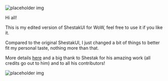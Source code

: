 ![placeholder img](http://i.imgur.com/AomUR.png "Logo")

Hi all!

This is my edited version of ShestakUI for WoW, feel free to use it if you like it.

Compared to the original ShestakUI, I just changed a bit of things to better fit my personal taste, nothing more than that.

More details [here](http://www.wowinterface.com/downloads/info21840-ShestakUI_OzEdit.html) and a big thank to Shestak for his amazing work (all credits go out to him) and to all his contributors!

![placeholder img](http://i.imgur.com/MVFFq.jpg "ShestakUI_OzEdit")
